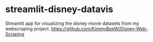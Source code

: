 # streamlit-disney-datavis
Streamlit app for visualizing the disney movie datasets from my webscraping project. https://github.com/KimmyBeeW/Disney-Web-Scraping
